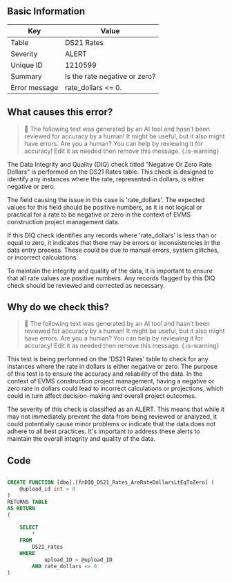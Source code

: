 ## Basic Information
| Key         | Value          |
|-------------|----------------|
| Table       | DS21 Rates |
| Severity    | ALERT |
| Unique ID   | 1210599   |
| Summary     | Is the rate negative or zero? |
| Error message | rate_dollars <= 0. |

## What causes this error?

> :robot: The following text was generated by an AI tool and hasn't been reviewed for accuracy by a human! It might be useful, but it also might have errors. Are you a human? You can help by reviewing it for accuracy! Edit it as needed then remove this message.
{.is-warning}

The Data Integrity and Quality (DIQ) check titled "Negative Or Zero Rate Dollars" is performed on the DS21 Rates table. This check is designed to identify any instances where the rate, represented in dollars, is either negative or zero. 

The field causing the issue in this case is 'rate_dollars'. The expected values for this field should be positive numbers, as it is not logical or practical for a rate to be negative or zero in the context of EVMS construction project management data. 

If this DIQ check identifies any records where 'rate_dollars' is less than or equal to zero, it indicates that there may be errors or inconsistencies in the data entry process. These could be due to manual errors, system glitches, or incorrect calculations. 

To maintain the integrity and quality of the data, it is important to ensure that all rate values are positive numbers. Any records flagged by this DIQ check should be reviewed and corrected as necessary.
## Why do we check this?

> :robot: The following text was generated by an AI tool and hasn't been reviewed for accuracy by a human! It might be useful, but it also might have errors. Are you a human? You can help by reviewing it for accuracy! Edit it as needed then remove this message.
{.is-warning}

This test is being performed on the 'DS21 Rates' table to check for any instances where the rate in dollars is either negative or zero. The purpose of this test is to ensure the accuracy and reliability of the data. In the context of EVMS construction project management, having a negative or zero rate in dollars could lead to incorrect calculations or projections, which could in turn affect decision-making and overall project outcomes.

The severity of this check is classified as an ALERT. This means that while it may not immediately prevent the data from being reviewed or analyzed, it could potentially cause minor problems or indicate that the data does not adhere to all best practices. It's important to address these alerts to maintain the overall integrity and quality of the data.
## Code

```sql

CREATE FUNCTION [dbo].[fnDIQ_DS21_Rates_AreRateDollarsLtEqToZero] (
	@upload_id int = 0
)
RETURNS TABLE
AS RETURN
(
	
	SELECT 
		*
	FROM 
		DS21_rates
	WHERE 
			upload_ID = @upload_ID
		AND rate_dollars <= 0
)
```
